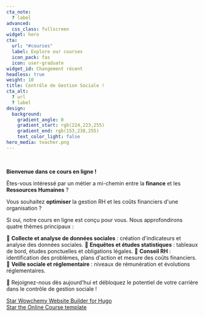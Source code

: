 ```yaml
---
cta_note:
  ? label
advanced:
  css_class: fullscreen
widget: hero
cta:
  url: "#courses"
  label: Explore our courses
  icon_pack: fas
  icon: user-graduate
widget_id: Changement récent
headless: true
weight: 10
title: Contrôle de Gestion Sociale !
cta_alt:
  ? url
  ? label
design:
  background:
    gradient_angle: 0
    gradient_start: rgb(224,223,255)
    gradient_end: rgb(153,238,255)
    text_color_light: false
hero_media: teacher.png
---
```

<br>

**Bienvenue dans ce cours en ligne !** 

Êtes-vous intéressé par un métier a mi-chemin entre la **finance** et les **Ressources Humaines** ?

Vous souhaitez **optimiser** la gestion RH et les coûts financiers d'une organisation ? 

Si oui, notre cours en ligne est conçu pour vous. Nous approfondirons quatre thèmes principaux :

🎯 **Collecte et analyse de données sociales** : création d'indicateurs et analyse des données sociales.
🎯 **Enquêtes et études statistiques** : tableaux de bord, études ponctuelles et obligations légales.
🎯 **Conseil RH** : identification des problèmes, plans d'action et mesure des coûts financiers.
🎯 **Veille sociale et réglementaire** : niveaux de rémunération et évolutions réglementaires.

🔑 Rejoignez-nous dès aujourd'hui et débloquez le potentiel de votre carrière dans le contrôle de gestion sociale !

<a class="github-button" href="https://github.com/wowchemy/wowchemy-hugo-themes" data-icon="octicon-star" data-size="large" data-show-count="true" aria-label="Star Wowchemy Website Builder for Hugo">Star Wowchemy Website Builder for Hugo</a><br><a class="github-button" href="https://github.com/wowchemy/starter-hugo-online-course" data-icon="octicon-star" data-size="large" data-show-count="true" aria-label="Star the Online Course template">Star the Online Course template</a><script async defer src="https://buttons.github.io/buttons.js"></script>